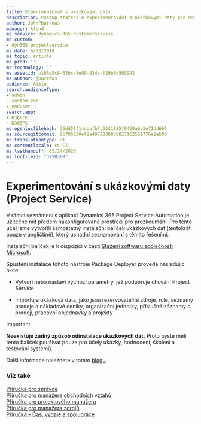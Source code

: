 ```yaml
---
title: Experimentovat s ukázkovými daty
description: Postup stažení a experimentování s ukázkovými daty pro Project Service Automation
author: JohnPBurrows
manager: kfend
ms.service: dynamics-365-customerservice
ms.custom:
- dyn365-projectservice
ms.date: 8/03/2018
ms.topic: article
ms.prod: ''
ms.technology: ''
ms.assetid: b195e5c8-63bc-4e90-914c-f29b8d565942
ms.author: jburrows
audience: Admin
search.audienceType:
- admin
- customizer
- enduser
search.app:
- D365CE
- D365PS
ms.openlocfilehash: 76dd5ff14cbafbfc5341885f0469a6e3e71dd66f
ms.sourcegitcommit: 8c786230ef2a497280885b827162561776e2eb00
ms.translationtype: HT
ms.contentlocale: cs-CZ
ms.lasthandoff: 03/24/2020
ms.locfileid: "3750368"
---
```

# <a name="experiment-with-demo-data-project-service"></a>Experimentování s ukázkovými daty (Project Service)

V rámci seznámení s aplikací Dynamics 365 Project Service Automation je užitečné mít předem nakonfigurované prostředí pro prozkoumání. Pro tento účel jsme vytvořili samostatný instalační balíček ukázkových dat (tentokrát pouze v angličtině), který usnadní seznamování s těmito řešeními. 

Instalační balíček je k dispozici v části [Stažení softwaru společnosti Microsoft](https://go.microsoft.com/fwlink/?linkid=859966).  

Spuštění instalace tohoto nástroje Package Deployer provede následující akce: 
  
-   Vytvoří nebo nastaví výchozí parametry, jež podporuje chování Project Service  
  
-   Importuje ukázková data, jako jsou rezervovatelné zdroje, role, seznamy prodeje a nákladové ceníky, organizační jednotky, příslušné záznamy o prodeji, pracovní objednávky a projekty    
  
> [!IMPORTANT]
> **Neexistuje žádný způsob odinstalace ukázkových dat.** Proto byste měli tento balíček používat pouze pro účely ukázky, hodnocení, školení a testování systémů.

Další informace naleznete v tomto [blogu](https://blogs.msdn.microsoft.com/crm/2017/10/24/microsoft-dynamics-365-for-field-service-and-project-service-automation-sample-data).





  
### <a name="see-also"></a>Viz také  
 [Příručka pro správce](../project-service/admin-guide.md)   
 [Příručka pro manažera obchodních vztahů](../project-service/account-manager-guide.md)   
 [Příručka pro projektového manažera](../project-service/project-manager-guide.md)   
 [Příručka pro manažera zdrojů](../project-service/resource-manager-guide.md)   
 [Příručka – Čas, výdaje a spolupráce](../project-service/time-expense-collaboration-guide.md)
